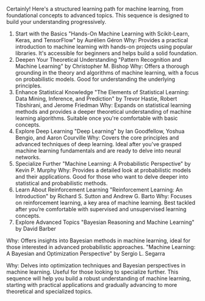 
Certainly! Here's a structured learning path for machine learning, from foundational concepts to advanced topics. This sequence is designed to build your understanding progressively.

1. Start with the Basics
"Hands-On Machine Learning with Scikit-Learn, Keras, and TensorFlow" by Aurélien Géron
Why: Provides a practical introduction to machine learning with hands-on projects using popular libraries. It's accessible for beginners and helps build a solid foundation.
2. Deepen Your Theoretical Understanding
"Pattern Recognition and Machine Learning" by Christopher M. Bishop
Why: Offers a thorough grounding in the theory and algorithms of machine learning, with a focus on probabilistic models. Good for understanding the underlying principles.
3. Enhance Statistical Knowledge
"The Elements of Statistical Learning: Data Mining, Inference, and Prediction" by Trevor Hastie, Robert Tibshirani, and Jerome Friedman
Why: Expands on statistical learning methods and provides a deeper theoretical understanding of machine learning algorithms. Suitable once you're comfortable with basic concepts.
4. Explore Deep Learning
"Deep Learning" by Ian Goodfellow, Yoshua Bengio, and Aaron Courville
Why: Covers the core principles and advanced techniques of deep learning. Ideal after you've grasped machine learning fundamentals and are ready to delve into neural networks.
5. Specialize Further
"Machine Learning: A Probabilistic Perspective" by Kevin P. Murphy
Why: Provides a detailed look at probabilistic models and their applications. Good for those who want to delve deeper into statistical and probabilistic methods.
6. Learn About Reinforcement Learning
"Reinforcement Learning: An Introduction" by Richard S. Sutton and Andrew G. Barto
Why: Focuses on reinforcement learning, a key area of machine learning. Best tackled after you’re comfortable with supervised and unsupervised learning concepts.
7. Explore Advanced Topics
"Bayesian Reasoning and Machine Learning" by David Barber

Why: Offers insights into Bayesian methods in machine learning, ideal for those interested in advanced probabilistic approaches.
"Machine Learning: A Bayesian and Optimization Perspective" by Sergio L. Segarra

Why: Delves into optimization techniques and Bayesian perspectives in machine learning. Useful for those looking to specialize further.
This sequence will help you build a robust understanding of machine learning, starting with practical applications and gradually advancing to more theoretical and specialized topics.